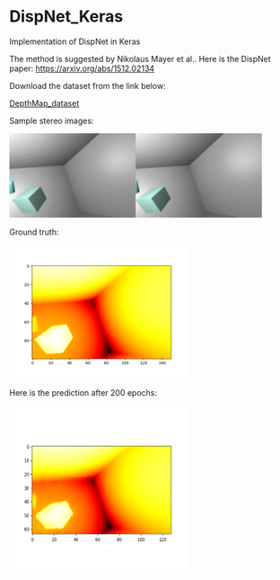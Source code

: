 # DispNet_Keras
Implementation of DispNet in Keras

The method is suggested by Nikolaus Mayer et al.. Here is the DispNet paper: <a href="https://arxiv.org/abs/1512.02134">https://arxiv.org/abs/1512.02134</a>

Download the dataset from the link below:

<a href="https://github.com/LouisFoucard/DepthMap_dataset">DepthMap_dataset</a>

Sample stereo images:

<img src="images/Stereoimages.png" alt="input images" class="inline" width="450" height="150"/>

Ground truth:

<img src="images/gt.png" alt="gt" class="inline" width="320" height="238" />

Here is the prediction after 200 epochs:

<img src="images/dispnet_predict.png" alt="predicted" class="inline" width="320" height="298" />
